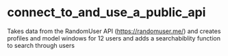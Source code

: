 # connect_to_and_use_a_public_api

Takes data from the RandomUser API (https://randomuser.me/) and creates profiles
    and model windows for 12 users and adds a searchabiblity function to search through users